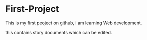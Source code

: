 # First-Project
This is my first peoject on github, i am learning Web development.

this contains story documents which can be edited.
